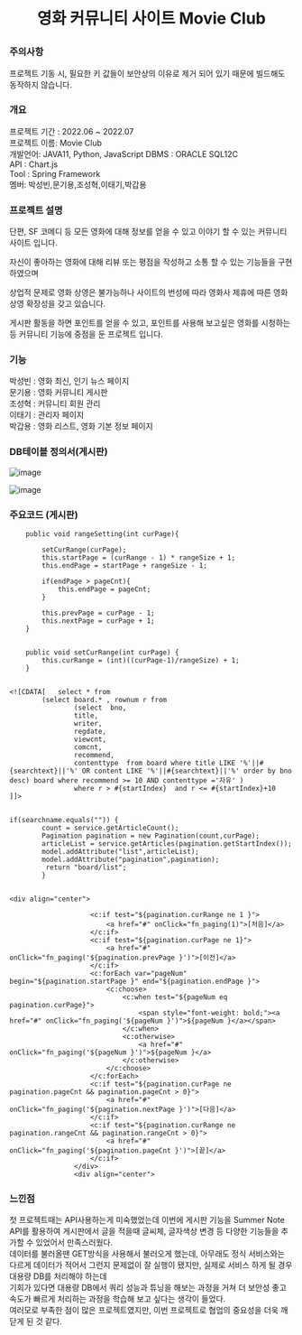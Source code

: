 <h1><p align="center"> 영화 커뮤니티 사이트 Movie Club </p></h1>


### 주의사항 
프로젝트 기동 시, 필요한 키 값들이 보안상의 이유로 제거 되어 있기 때문에 빌드해도 동작하지 않습니다.

### 개요
프로젝트 기간 : 2022.06 ~ 2022.07<br>
프로젝트 이름: Movie Club <br>
개발언어: JAVA11, Python, JavaScript
DBMS : ORACLE SQL12C<br>
API : Chart.js<br>
Tool : Spring Framework<br>
멤버: 박성빈,문기용,조성혁,이태기,박갑용<br>


### 프로젝트 설명
단편, SF 코메디 등 모든 영화에 대해
정보를 얻을 수 있고 이야기 할 수 있는 
커뮤니티 사이트 입니다.

자신이 좋아하는 영화에 대해 
리뷰 또는 평점을 작성하고 
소통 할 수 있는 기능들을 구현하였으며

상업적 문제로 영화 상영은 불가능하나 
사이트의 번성에 따라 영화사 제휴에 따른
영화 상영 확장성을 갖고 있습니다.

게시판 활동을 하면 포인트를 얻을 수 있고, 포인트를 사용해 보고싶은 영화를
시청하는등 커뮤니티 기능에 중점을 둔 프로젝트 입니다.

### 기능
박성빈 : 영화 최신, 인기 뉴스 페이지<br>
문기용 : 영화 커뮤니티 게시판<br>
조성혁 : 커뮤니티 회원 관리<br>
이태기 : 관리자 페이지<br>
박갑용 : 영화 리스트, 영화 기본 정보 페이지<br>
 
### DB테이블 정의서(게시판)

![image](https://github.com/user-attachments/assets/054d1f72-b1e3-43ce-838c-472f202fccc9)

![image](https://github.com/user-attachments/assets/cfc69e58-19e6-4315-a471-baa656299838)




### 주요코드 (게시판)

```
    public void rangeSetting(int curPage){
        
        setCurRange(curPage);        
        this.startPage = (curRange - 1) * rangeSize + 1;
        this.endPage = startPage + rangeSize - 1;
        
        if(endPage > pageCnt){
            this.endPage = pageCnt;
        }
        
        this.prevPage = curPage - 1;
        this.nextPage = curPage + 1;
    }
    
    
    public void setCurRange(int curPage) {
        this.curRange = (int)((curPage-1)/rangeSize) + 1;
    }
    
```
```
<![CDATA[	select * from 
		(select board.* , rownum r from 
				(select  bno,
				title,
				writer,
				regdate,
				viewcnt,
				comcnt,
				recommend,
				contenttype  from board where title LIKE '%'||#{searchtext}||'%' OR content LIKE '%'||#{searchtext}||'%' order by bno desc) board where recommend >= 10 AND contenttype ='자유' ) 
				where r > #{startIndex}  and r <= #{startIndex}+10
]]>
   
```
```
if(searchname.equals("")) {
		count = service.getArticleCount();
		Pagination pagination = new Pagination(count,curPage);
		articleList = service.getArticles(pagination.getStartIndex());
	    model.addAttribute("list",articleList);
	    model.addAttribute("pagination",pagination);
		 return "board/list";
		}
  
```
```
<div align="center">

                    <c:if test="${pagination.curRange ne 1 }">
                        <a href="#" onClick="fn_paging(1)">[처음]</a> 
                    </c:if>
                    <c:if test="${pagination.curPage ne 1}">
                        <a href="#" onClick="fn_paging('${pagination.prevPage }')">[이전]</a> 
                    </c:if>
                    <c:forEach var="pageNum" begin="${pagination.startPage }" end="${pagination.endPage }">
                        <c:choose>
                            <c:when test="${pageNum eq  pagination.curPage}">
                                <span style="font-weight: bold;"><a href="#" onClick="fn_paging('${pageNum }')">${pageNum }</a></span> 
                            </c:when>
                            <c:otherwise>
                                <a href="#" onClick="fn_paging('${pageNum }')">${pageNum }</a> 
                            </c:otherwise>
                        </c:choose>
                    </c:forEach>
                    <c:if test="${pagination.curPage ne pagination.pageCnt && pagination.pageCnt > 0}">
                        <a href="#" onClick="fn_paging('${pagination.nextPage }')">[다음]</a> 
                    </c:if>
                    <c:if test="${pagination.curRange ne pagination.rangeCnt && pagination.rangeCnt > 0}">
                        <a href="#" onClick="fn_paging('${pagination.pageCnt }')">[끝]</a> 
                    </c:if>
                </div>
                <div align="center">

```


### 느낀점

첫 프로젝트때는 API사용하는게 미숙했었는데 이번에 게시판 기능을 Summer Note API를 활용하여 게시판에서 글을 적을때 글씨체, 글자색상 변경 등 다양한 기능들을 추가할 수 있었어서 만족스러웠다.<br>
데이터를 불러올땐 GET방식을 사용해서 불러오게 했는데, 아무래도 정식 서비스와는 다르게 데이터가 적어서 그런지 문제없이 잘 실행이 됐지만, 실제로 서비스 하게 될 경우 대용량 DB를 처리해야 하는데<br>
기회가 있다면 대용량 DB에서 쿼리 성능과 튜닝을 해보는 과정을 거쳐 더 보안성 좋고 속도가 빠르게 처리하는 과정을 학습해 보고 싶다는 생각이 들었다.<br>
여러모로 부족한 점이 많은 프로젝트였지만, 이번 프로젝트로 협업의 중요성을 더욱 깨닫게 된 것 같다.














